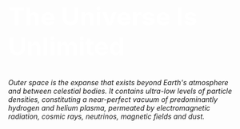 <html lang="en">
  <head>
    <meta charset="UTF-8">
    <meta name="viewport" content="width=device-width, initial-scale=1.0">
    <title> Universe </title>
    <style>
      body {
        background-color: black blue;
        text-aligin: center;
        padding: 250px;
      }
      h1 {
        font-size: 50px;
        color: white;
      }
    </style>
  </head>
  <body>
    <h1> The Universe Is Unlimited </h1>
    <p><i>Outer space is the expanse that exists beyond Earth's atmosphere and between celestial bodies. It contains ultra-low levels of particle densities, constituting a near-perfect vacuum of predominantly hydrogen and helium plasma, permeated by electromagnetic radiation, cosmic rays, neutrinos, magnetic fields and dust.</i></p>
  </body>
</html>
